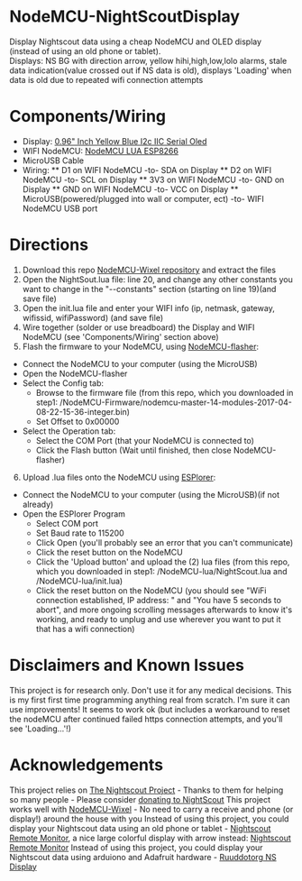 # NodeMCU-NightScoutDisplay
Display Nightscout data using a cheap NodeMCU and OLED display (instead of using an old phone or tablet).<br />
Displays: NS BG with direction arrow, yellow hihi,high,low,lolo alarms, stale data indication(value crossed out if NS data is old), displays 'Loading' when data is old due to repeated wifi connection attempts

# Components/Wiring
* Display: [0.96" Inch Yellow Blue I2c IIC Serial Oled](https://www.amazon.com/Diymall-Yellow-Serial-Arduino-Display/dp/B00O2LLT30)
* WIFI NodeMCU: [NodeMCU LUA ESP8266](http://www.ebay.co.uk/itm/NodeMCU-LUA-WIFI-Internet-Development-Board-Based-on-ESP8266-/291505733201?hash=item43df187e51:g:iikAAOSwHPlWeoBr)
* MicroUSB Cable
* Wiring:
** D1 on WIFI NodeMCU -to- SDA on Display
** D2 on WIFI NodeMCU -to- SCL on Display
** 3V3 on WIFI NodeMCU -to- GND on Display
** GND on WIFI NodeMCU -to- VCC on Display
** MicroUSB(powered/plugged into wall or computer, ect) -to- WIFI NodeMCU USB port

# Directions
1. Download this repo [NodeMCU-Wixel repository](https://github.com/shelsgit/NodeMCU-NightScoutDisplay) and extract the files 
2. Open the NightSout.lua file: line 20, and change any other constants you want to change in the "--constants" section (starting on line 19)(and save file)
3. Open the init.lua file and enter your WIFI info (ip, netmask, gateway, wifissid, wifiPassword) (and save file)
4. Wire together (solder or use breadboard) the Display and WIFI NodeMCU (see 'Components/Wiring' section above)
5. Flash the firmware to your NodeMCU, using [NodeMCU-flasher](https://github.com/nodemcu/nodemcu-flasher):
  * Connect the NodeMCU to your computer (using the MicroUSB)
  * Open the NodeMCU-flasher 
  * Select the Config tab:
    * Browse to the firmware file (from this repo, which you downloaded in step1: /NodeMCU-Firmware/nodemcu-master-14-modules-2017-04-08-22-15-36-integer.bin)
    * Set Offset to 0x00000
  * Select the Operation tab:
    * Select the COM Port (that your NodeMCU is connected to)
    * Click the Flash button (Wait until finished, then close NodeMCU-flasher)
6. Upload .lua files onto the NodeMCU using [ESPlorer](http://esp8266.ru/esplorer/):
  * Connect the NodeMCU to your computer (using the MicroUSB)(if not already)
  * Open the ESPlorer Program 
    * Select COM port
	* Set Baud rate to 115200
	* Click Open (you'll probably see an error that you can't communicate)
	* Click the reset button on the NodeMCU
	* Click the 'Upload button' and upload the (2) lua files (from this repo, which you downloaded in step1: /NodeMCU-lua/NightScout.lua and /NodeMCU-lua/init.lua)
	* Click the reset button on the NodeMCU (you should see "WiFi connection established, IP address: " and "You have 5 seconds to abort", and more ongoing scrolling messages afterwards to know it's working, and ready to unplug and use wherever you want to put it that has a wifi connection)

# Disclaimers and Known Issues
This project is for research only.  Don't use it for any medical decisions.
This is my first first time programming anything real from scratch.  I'm sure it can use improvements!  It seems to work ok (but includes a workaround to reset the nodeMCU after continued failed https connection attempts, and you'll see 'Loading...'!)

# Acknowledgements
This project relies on [The Nightscout Project](http://www.nightscout.info/) - Thanks to them for helping so many people - Please consider [donating to NightScout](http://www.nightscoutfoundation.org/donate/)
This project works well with [NodeMCU-Wixel](https://github.com/MrPsi/NodeMCU-Wixel/blob/master/README.md) - No need to carry a receive and phone (or display!) around the house with you
Instead of using this project, you could display your Nightscout data using an old phone or tablet - [Nightscout Remote Monitor](https://github.com/nightscout/cgm-remote-monitor), a nice large colorful display with arrow instead: [Nightscout Remote Monitor](https://github.com/sarahspins/cgm-remote-monitor/tree/dev/static)
Instead of using this project, you could display your Nightscout data using arduiono and Adafruit hardware - [Ruuddotorg NS Display](https://github.com/ruuddotorg/nightscout-display)


